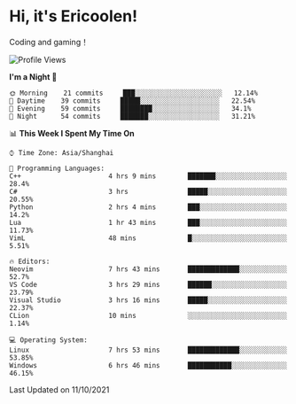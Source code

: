 # Hi, it's Ericoolen!
Coding and gaming！

<!--START_SECTION:waka-->
![Profile Views](http://img.shields.io/badge/Profile%20Views-26-blue)

**I'm a Night 🦉** 

```text
🌞 Morning    21 commits     ███░░░░░░░░░░░░░░░░░░░░░░   12.14% 
🌆 Daytime    39 commits     █████░░░░░░░░░░░░░░░░░░░░   22.54% 
🌃 Evening    59 commits     ████████░░░░░░░░░░░░░░░░░   34.1% 
🌙 Night      54 commits     ███████░░░░░░░░░░░░░░░░░░   31.21%

```


📊 **This Week I Spent My Time On** 

```text
⌚︎ Time Zone: Asia/Shanghai

💬 Programming Languages: 
C++                      4 hrs 9 mins        ███████░░░░░░░░░░░░░░░░░░   28.4% 
C#                       3 hrs               █████░░░░░░░░░░░░░░░░░░░░   20.55% 
Python                   2 hrs 4 mins        ███░░░░░░░░░░░░░░░░░░░░░░   14.2% 
Lua                      1 hr 43 mins        ███░░░░░░░░░░░░░░░░░░░░░░   11.73% 
VimL                     48 mins             █░░░░░░░░░░░░░░░░░░░░░░░░   5.51%

🔥 Editors: 
Neovim                   7 hrs 43 mins       █████████████░░░░░░░░░░░░   52.7% 
VS Code                  3 hrs 29 mins       ██████░░░░░░░░░░░░░░░░░░░   23.79% 
Visual Studio            3 hrs 16 mins       █████░░░░░░░░░░░░░░░░░░░░   22.37% 
CLion                    10 mins             ░░░░░░░░░░░░░░░░░░░░░░░░░   1.14%

💻 Operating System: 
Linux                    7 hrs 53 mins       █████████████░░░░░░░░░░░░   53.85% 
Windows                  6 hrs 46 mins       ███████████░░░░░░░░░░░░░░   46.15%

```


 Last Updated on 11/10/2021
<!--END_SECTION:waka-->

